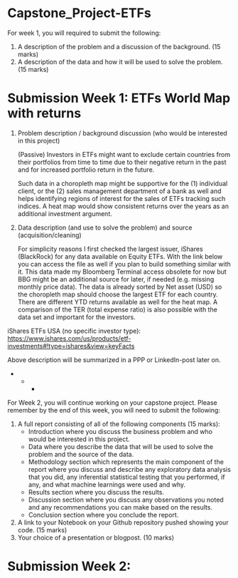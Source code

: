 # Capstone_Project-ETFs
For week 1, you will required to submit the following:

1. A description of the problem and a discussion of the background. (15 marks)
2. A description of the data and how it will be used to solve the problem. (15 marks)

# Submission Week 1: ETFs World Map with returns

1. Problem description / background discussion (who would be interested in this project)

   (Passive) Investors in ETFs might want to exclude certain countries from their portfolios from time to time due to their negative return in the past and for increased portfolio return in the future.

    Such data in a choropleth map might be supportive for the (1) individual client, or the (2) sales management department of a bank as well and helps identifying regions of interest for the sales of ETFs tracking such indices.  A heat map would show consistent returns over the years as an additional investment argument.

2.	Data description (and use to solve the problem) and source (acquisition/cleaning)

    For simplicity reasons I first checked the largest issuer, iShares (BlackRock) for any data available on Equity ETFs.
With the link below you can access the file as well if you plan to build something similar with it. This data made my Bloomberg Terminal access obsolete for now but BBG might be an additional source for later, if needed (e.g. missing monthly price data).
The data is already sorted by Net asset (USD) so the choropleth map should choose the largest ETF for each country. There are different YTD returns available as well for the heat map. A comparison of the TER (total expense ratio) is also possible with the data set and important for the investors.

iShares ETFs USA (no specific investor type): 
https://www.ishares.com/us/products/etf-investments#!type=ishares&view=keyFacts

Above description will be summarized in a PPP or LinkedIn-post later on.

+ + +

For Week 2, you will continue working on your capstone project. Please remember by the end of this week, you will need to submit the following:

1.  A full report consisting of all of the following components (15 marks):
    - Introduction where you discuss the business problem and who would be interested in this project.
    - Data where you describe the data that will be used to solve the problem and the source of the data.
    - Methodology section which represents the main component of the report where you discuss and describe any exploratory data analysis that you did, any inferential statistical testing that you performed, if any, and what machine learnings were used and why.
    - Results section where you discuss the results.
    - Discussion section where you discuss any observations you noted and any recommendations you can make based on the results.
    - Conclusion section where you conclude the report.
2. A link to your Notebook on your Github repository pushed showing your code. (15 marks)
3. Your choice of a presentation or blogpost. (10 marks)

# Submission Week 2:
